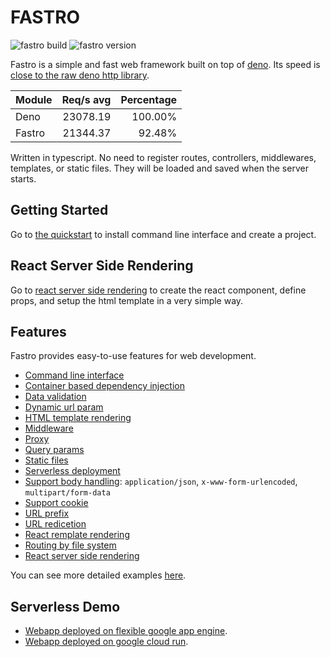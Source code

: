 # FASTRO

![][build] ![][version]

Fastro is a simple and fast web framework built on top of
[deno](https://deno.land). Its speed is
[close to the raw deno http library](https://fastro.dev/benchmarks).

| Module | Req/s avg | Percentage |
| ------ | --------: | ---------: |
| Deno   |  23078.19 |    100.00% |
| Fastro |  21344.37 |     92.48% |

Written in typescript. No need to register routes, controllers, middlewares,
templates, or static files. They will be loaded and saved when the server
starts.

## Getting Started

Go to [the quickstart](https://fastro.dev/docs/quickstart) to install command
line interface and create a project.

## React Server Side Rendering

Go to [react server side rendering](https://fastro.dev/docs/react.html) to
create the react component, define props, and setup the html template in a very
simple way.

## Features

Fastro provides easy-to-use features for web development.

- [Command line interface](https://fastro.dev/docs/project.html)
- [Container based dependency injection](https://github.com/fastrojs/fastro/blob/0ddb3381a0613075e3e2559c7412bf6f13e01464/deps.ts#L24)
- [Data validation](https://github.com/fastrojs/fastro/blob/master/services/options.controller.ts)
- [Dynamic url param](https://github.com/fastrojs/fastro/blob/master/services/hello/v1/params.controller.ts)
- [HTML template rendering](https://github.com/fastrojs/fastro/blob/master/services/hello/v3/hello.controller.ts)
- [Middleware](https://github.com/fastrojs/fastro/blob/master/services/middleware.controller.ts)
- [Proxy](https://github.com/fastrojs/fastro/blob/master/services/proxy.controller.ts)
- [Query params](https://github.com/fastrojs/fastro/blob/master/services/hello/v1/querybyname.controller.ts)
- [Static files](https://fastro.dev/docs/static.html)
- [Serverless deployment](https://fastro.dev/docs/deployment.html)
- [Support body handling](https://github.com/fastrojs/fastro/blob/master/services/form/post.controller.ts):
  `application/json`, `x-www-form-urlencoded`, `multipart/form-data`
- [Support cookie](https://github.com/fastrojs/fastro/blob/master/services/cookie/set.controller.ts)
- [URL prefix](https://github.com/fastrojs/fastro/blob/master/services/hello/v1/prefix.controller.ts)
- [URL redicetion](https://github.com/fastrojs/fastro/blob/master/services/hello/v1/redirect.controller.ts)
- [React remplate rendering](https://github.com/fastrojs/fastro/blob/master/services/react.template.html)
- [Routing by file system](https://fastro.dev/docs/handler.html)
- [React server side rendering](https://github.com/fastrojs/fastro/blob/master/services/react.page.tsx)

You can see more detailed examples
[here](https://github.com/fastrodev/fastro/blob/master/services).

## Serverless Demo

- [Webapp deployed on flexible google app
  engine](https://phonic-altar-274306.ue.r.appspot.com).
- [Webapp deployed on google cloud run](https://hello-6bxxicr2uq-ue.a.run.app/).

[build]: https://github.com/fastrodev/fastro/workflows/ci/badge.svg?branch=master "fastro build"
[version]: https://img.shields.io/github/v/release/fastrojs/fastro?label=version "fastro version"
